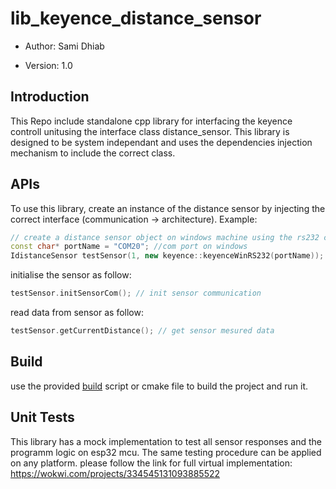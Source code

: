 # lib_keyence_distance_sensor

* Author: Sami Dhiab<br>

* Version: 1.0

## Introduction
This Repo include standalone cpp library for interfacing the keyence controll unitusing the interface class distance_sensor.
This library is designed to be system independant and uses the dependencies injection mechanism to include the correct class.

## APIs
To use this library, create an instance of the distance sensor by injecting the correct interface (communication -> architecture).
Example:
~~~cpp
// create a distance sensor object on windows machine using the rs232 communication 
const char* portName = "COM20"; //com port on windows
IdistanceSensor testSensor(1, new keyence::keyenceWinRS232(portName)); // instance sensor
~~~
initialise the sensor as follow:
~~~cpp
testSensor.initSensorCom(); // init sensor communication
~~~
read data from sensor as follow:
~~~cpp
testSensor.getCurrentDistance(); // get sensor mesured data
~~~
## Build
use the provided [build](build_script.bat) script or cmake file to build the project and run it.

## Unit Tests
This library has a mock implementation to test all sensor responses and the programm logic on esp32 mcu.
The same testing procedure can be applied on any platform.
please follow the link for full virtual implementation:
https://wokwi.com/projects/334545131093885522
